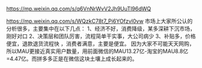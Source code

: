 https://mp.weixin.qq.com/s/q6VnNrWvV2Jh9UuTl96dWQ

https://mp.weixin.qq.com/s/WQzkC78t7_Pi6YOfzvl0vw 
市场上大家所公认的分析很多，主要集中在以下几点：
1、经济不好，消费降级，某多深耕下沉市场，刚好对口
2、决策层和团队厉害，流程简单干实事，大公司病少
3、补贴多，价格便宜，退款退货流程快
，消费者满意，主要是便宜。
因为大家不可能天天网购，所以MAU更接近真实用户数量，用前面微信的MAU13.27亿-淘宝的MAU8.8亿=4.47亿。而拼多多正是在微信这块土壤上成长起来的。